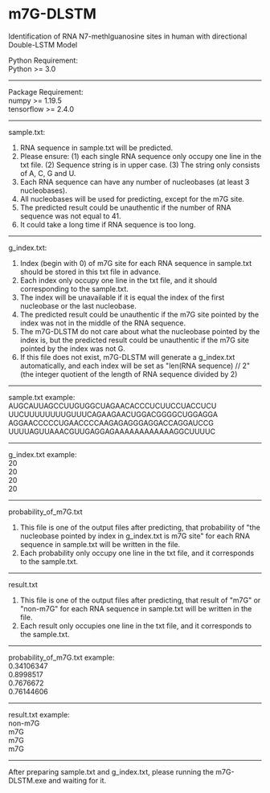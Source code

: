 # m7G-DLSTM
Identification of RNA N7-methlguanosine sites in human with directional Double-LSTM Model


Python Requirement:<br>
Python >= 3.0<br>

-------------------------------------------------------------------------------------------------------------------------------------------------------------------------------

Package Requirement:<br>
numpy >= 1.19.5<br>
tensorflow >= 2.4.0<br>

-------------------------------------------------------------------------------------------------------------------------------------------------------------------------------

sample.txt:
1. RNA sequence in sample.txt will be predicted.
3. Please ensure: (1) each single RNA sequence only occupy one line in the txt file.
                  (2) Sequence string is in upper case.
                  (3) The string only consists of A, C, G and U.
3. Each RNA sequence can have any number of nucleobases (at least 3 nucleobases).
5. All nucleobases will be used for predicting, except for the m7G site.
4. The predicted result could be unauthentic if the number of RNA sequence was not equal to 41.
5. It could take a long time if RNA sequence is too long.

-------------------------------------------------------------------------------------------------------------------------------------------------------------------------------

g_index.txt:
1. Index (begin with 0) of m7G site for each RNA sequence in sample.txt should be stored in this txt file in advance.
2. Each index only occupy one line in the txt file, and it should corresponding to the sample.txt.
3. The index will be unavailable if it is equal the index of the first nucleobase or the last nucleobase.
4. The predicted result could be unauthentic if the m7G site pointed by the index was not in the middle of the RNA sequence.
4. The m7G-DLSTM do not care about what the nucleobase pointed by the index is, but the predicted result could be unauthentic if the m7G site pointed by the index was not G.
5. If this file does not exist, m7G-DLSTM will generate a g_index.txt automatically, and each index will be set as "len(RNA sequence) // 2" (the integer quotient of the length of RNA sequence divided by 2)

-------------------------------------------------------------------------------------------------------------------------------------------------------------------------------

sample.txt example:<br>
AUGCAUUAGCCUUGUGGCUAGAACACCCUCUUCCUACCUCU<br>
UUCUUUUUUUUGUUUCAGAAGAACUGGACGGGGCUGGAGGA<br>
AGGAACCCCCUGAACCCCAAGAGAGGGAGGACCAGGAUCCG<br>
UUUUAGUUAAACGUUGAGGAGAAAAAAAAAAAAGGCUUUUC<br>

-------------------------------------------------------------------------------------------------------------------------------------------------------------------------------

g_index.txt example:<br>
20<br>
20<br>
20<br>
20<br>

-------------------------------------------------------------------------------------------------------------------------------------------------------------------------------

probability_of_m7G.txt
1. This file is one of the output files after predicting, that probability of "the nucleobase pointed by index in g_index.txt is m7G site" for each RNA sequence in sample.txt will be written in the file.
2. Each probability only occupy one line in the txt file, and it corresponds to the sample.txt.

-------------------------------------------------------------------------------------------------------------------------------------------------------------------------------

result.txt
1. This file is one of the output files after predicting, that result of "m7G" or "non-m7G" for each RNA sequence in sample.txt will be written in the file.
2. Each result only occupies one line in the txt file, and it corresponds to the sample.txt.

-------------------------------------------------------------------------------------------------------------------------------------------------------------------------------

probability_of_m7G.txt example:<br>
0.34106347<br>
0.8998517<br>
0.7676672<br>
0.76144606<br>

-------------------------------------------------------------------------------------------------------------------------------------------------------------------------------

result.txt example:<br>
non-m7G<br>
m7G<br>
m7G<br>
m7G<br>

-------------------------------------------------------------------------------------------------------------------------------------------------------------------------------

After preparing sample.txt and g_index.txt, please running the m7G-DLSTM.exe and waiting for it.
